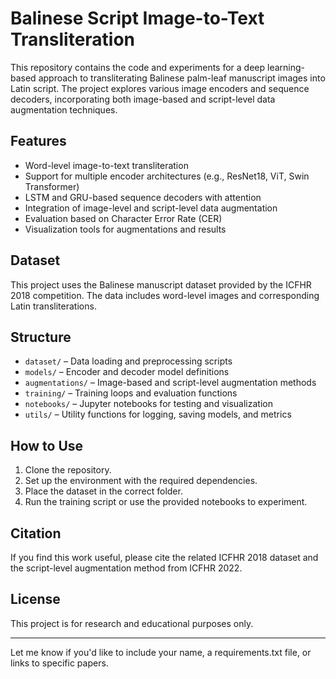 # Balinese Script Image-to-Text Transliteration

This repository contains the code and experiments for a deep learning-based approach to transliterating Balinese palm-leaf manuscript images into Latin script. The project explores various image encoders and sequence decoders, incorporating both image-based and script-level data augmentation techniques.

## Features

- Word-level image-to-text transliteration
- Support for multiple encoder architectures (e.g., ResNet18, ViT, Swin Transformer)
- LSTM and GRU-based sequence decoders with attention
- Integration of image-level and script-level data augmentation
- Evaluation based on Character Error Rate (CER)
- Visualization tools for augmentations and results

## Dataset

This project uses the Balinese manuscript dataset provided by the ICFHR 2018 competition. The data includes word-level images and corresponding Latin transliterations.

## Structure

- `dataset/` – Data loading and preprocessing scripts  
- `models/` – Encoder and decoder model definitions  
- `augmentations/` – Image-based and script-level augmentation methods  
- `training/` – Training loops and evaluation functions  
- `notebooks/` – Jupyter notebooks for testing and visualization  
- `utils/` – Utility functions for logging, saving models, and metrics  

## How to Use

1. Clone the repository.
2. Set up the environment with the required dependencies.
3. Place the dataset in the correct folder.
4. Run the training script or use the provided notebooks to experiment.

## Citation

If you find this work useful, please cite the related ICFHR 2018 dataset and the script-level augmentation method from ICFHR 2022.

## License

This project is for research and educational purposes only.

---

Let me know if you'd like to include your name, a requirements.txt file, or links to specific papers.
